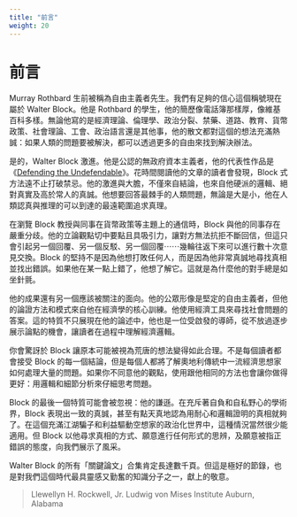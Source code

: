 ```yaml
---
title: "前言"
weight: 20
---
```


# 前言

Murray Rothbard 生前被稱為自由主義者先生。我們有足夠的信心這個稱號現在屬於 Walter Block。他是 Rothbard 的學生，他的簡歷像電話簿那樣厚，像維基百科多樣。無論他寫的是經濟理論、倫理學、政治分裂、禁藥、道路、教育、貨幣政策、社會理論、工會、政治語言還是其他事，他的散文都對這個的想法充滿熱誠：如果人類的問題要被解決，都可以透過更多的自由來找到解決辦法。

是的，Walter Block 激進。他是公認的無政府資本主義者，他的代表性作品是《[Defending the Undefendable](https://www.amazon.com/Defending-Undefendable-Prostitute-Moneylender-Scapegoats/dp/1479323985)》。花時間閱讀他的文章的讀者會發現，Block 式方法遠不止打破禁忌。他的激進與大膽，不僅來自結論，也來自他硬派的邏輯、絕對真實及高於常人的真誠。他想要回答最棘手的人類問題，無論是大是小，他在人類認真與推理的可以到達的最遠範圍追求真理。

在瀏覽 Block 教授與同事在貨幣政策等主題上的通信時，Block 與他的同事存在嚴重分歧。他的立論觀點切中要點且具吸引力，讓對方無法抗拒不斷回信，但這只會引起另一個回覆、另一個反駁、另一個回覆⋯⋯幾輪往返下來可以進行數十次意見交換。Block 的堅持不是因為他想打敗任何人，而是因為他非常真誠地尋找真相並找出錯誤。如果他在某一點上錯了，他想了解它。這就是為什麼他的對手總是如坐針氈。

他的成果還有另一個應該被關注的面向。他的公眾形像是堅定的自由主義者，但他的論證方法和模式來自他在經濟學的核心訓練。他使用經濟工具來尋找社會問題的答案。這的特質不只展現在他的論述中，他也是一位受啟發的導師，從不放過逐步展示論點的機會，讓讀者在過程中理解經濟邏輯。

你會驚訝於 Block 讓原本可能被視為荒唐的想法變得如此合理。不是每個讀者都會接受 Block 的每一個結論，但是每個人都將了解奧地利傳統中一流經濟思想家如何處理大量的問題。如果你不同意他的觀點，使用跟他相同的方法也會讓你做得更好：用邏輯和細節分析來仔細思考問題。

Block 的最後一個特質可能會被忽視：他的謙遜。在充斥著自負和自私野心的學術界，Block 表現出一致的真誠，甚至有點天真地認為用耐心和邏輯證明的真相就夠了。在這個充滿江湖騙子和利益驅動空想家的政治化世界中，這種情況當然很少能適用。但 Block 以他尋求真相的方式、願意進行任何形式的思辨，及願意被指正錯誤的態度，向我們展示了風采。

Walter Block 的所有「關鍵論文」合集肯定長達數千頁。但這是極好的節錄，也是對我們這個時代最具靈感又勤奮的知識分子之一，獻上的敬意。

> Llewellyn H. Rockwell, Jr.
> Ludwig von Mises Institute
> Auburn, Alabama
